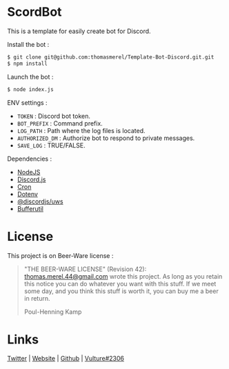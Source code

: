 # ScordBot

This is a template for easily create bot for Discord.


Install the bot :
```sh
$ git clone git@github.com:thomasmerel/Template-Bot-Discord.git.git
$ npm install
```


Launch the bot :
```sh
$ node index.js
```


ENV settings :
- `TOKEN` : Discord bot token.
- `BOT_PREFIX` : Command prefix.
- `LOG_PATH` : Path where the log files is located.
- `AUTHORIZED_DM` : Authorize bot to respond to private messages.
- `SAVE_LOG` : TRUE/FALSE.


Dependencies :
- [NodeJS](https://nodejs.org/en/)
- [Discord.js](https://www.npmjs.com/package/discord)
- [Cron](https://www.npmjs.com/package/cron)
- [Dotenv](https://www.npmjs.com/package/dotenv)
- [@discordjs/uws](https://www.npmjs.com/package/@discordjs/uws)
- [Bufferutil](https://www.npmjs.com/package/bufferutil)

# License

This project is on Beer-Ware license :

>  "THE BEER-WARE LICENSE" (Revision 42):
>  <thomas.merel.44@gmail.com> wrote this project.  As long as you retain this
>  notice you can do whatever you want with this stuff. If we meet some day,
>  and you think this stuff is worth it, you can buy me a beer in return.
>
>  Poul-Henning Kamp

# Links

[Twitter](https://twitter.com/Vulture___) | [Website](https://thomas-merel.fr) | [Github](https://github.com/thomasmerel) | [Vulture#2306](https://discordapp.com/)

